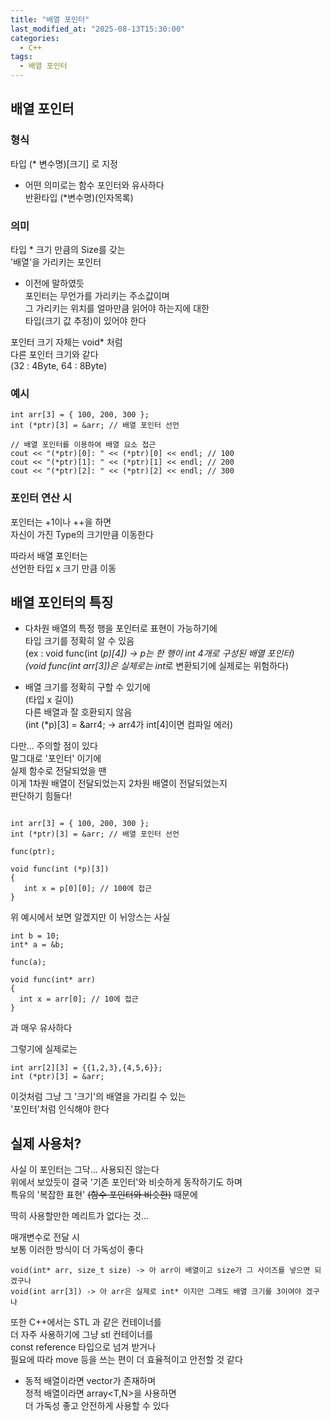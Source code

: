 ```yaml
---
title: "배열 포인터"
last_modified_at: "2025-08-13T15:30:00"
categories:
  - C++
tags:
  - 배열 포인터
---
```


## 배열 포인터

### 형식
타입 (* 변수명)[크기] 로 지정<br>

- 어떤 의미로는 함수 포인터와 유사하다<br>
  반환타입 (*변수명)(인자목록)<br>

### 의미
타입 * 크기 만큼의 Size를 갖는<br>
'배열'을 가리키는 포인터<br>

- 이전에 말하였듯<br>
  포인터는 무언가를 가리키는 주소값이며<br>
  그 가리키는 위치를 얼마만큼 읽어야 하는지에 대한<br>
  타입(크기 값 추정)이 있어야 한다<br>

포인터 크기 자체는 void* 처럼<br>
다른 포인터 크기와 같다<br>
(32 : 4Byte, 64 : 8Byte)<br>

### 예시

```
int arr[3] = { 100, 200, 300 };
int (*ptr)[3] = &arr; // 배열 포인터 선언

// 배열 포인터를 이용하여 배열 요소 접근
cout << "(*ptr)[0]: " << (*ptr)[0] << endl; // 100
cout << "(*ptr)[1]: " << (*ptr)[1] << endl; // 200
cout << "(*ptr)[2]: " << (*ptr)[2] << endl; // 300
```

### 포인터 연산 시
포인터는 +1이나 ++을 하면<br>
자신이 가진 Type의 크기만큼 이동한다<br>

따라서 배열 포인터는<br>
선언한 타입 x 크기 만큼 이동<br>


## 배열 포인터의 특징

- 다차원 배열의 특정 행을 포인터로 표현이 가능하기에<br>
  타입 크기를 정확히 알 수 있음<br>
  (ex : void func(int (*p)[4]) → p는 한 행이 int 4개로 구성된 배열 포인터)<br>
  (void func(int arr[3])은 실제로는 int*로 변환되기에 실제로는 위험하다)<br>

- 배열 크기를 정확히 구할 수 있기에<br>
  (타입 x 길이)<br>
  다른 배열과 잘 호환되지 않음<br>
  (int (*p)[3] = &arr4; → arr4가 int[4]이면 컴파일 에러)<br>
  
다만... 주의할 점이 있다<br>
말그대로 '포인터' 이기에<br>
실제 함수로 전달되었을 땐<br>
이게 1차원 배열이 전달되었는지 2차원 배열이 전달되었는지<br>
판단하기 힘들다!<br>

```

int arr[3] = { 100, 200, 300 };
int (*ptr)[3] = &arr; // 배열 포인터 선언

func(ptr);

void func(int (*p)[3])
{
   int x = p[0][0]; // 100에 접근
}
```

위 예시에서 보면 알겠지만 이 뉘앙스는 사실<br>

```
int b = 10;
int* a = &b;

func(a);

void func(int* arr)
{
  int x = arr[0]; // 10에 접근
}

```
과 매우 유사하다<br>

그렇기에 실제로는

```
int arr[2][3] = {{1,2,3},{4,5,6}};
int (*ptr)[3] = &arr;
```

이것처럼 그냥 그 '크기'의 배열을 가리킬 수 있는<br>
'포인터'처럼 인식해야 한다<br>

## 실제 사용처?

사실 이 포인터는 그닥... 사용되진 않는다<br>
위에서 보았듯이 결국 '기존 포인터'와 비슷하게 동작하기도 하며<br>
특유의 '복잡한 표현' ~~(함수 포인터와 비슷한)~~ 때문에<br>

딱히 사용할만한 메리트가 없다는 것...<br>

매개변수로 전달 시<br>
보통 이러한 방식이 더 가독성이 좋다<br>

```
void(int* arr, size_t size) -> 아 arr이 배열이고 size가 그 사이즈를 넣으면 되겠구나
void(int arr[3]) -> 아 arr은 실제로 int* 이지만 그래도 배열 크기를 3이여야 겠구나
```

또한 C++에서는 STL 과 같은 컨테이너를<br>
더 자주 사용하기에 그냥 stl 컨테이너를<br>
const reference 타입으로 넘겨 받거나<br>
필요에 따라 move 등을 쓰는 편이 더 효율적이고 안전할 것 같다<br>

- 동적 배열이라면 vector가 존재하며<br>
  정적 배열이라면 array<T,N>을 사용하면<br>
  더 가독성 좋고 안전하게 사용할 수 있다<br>